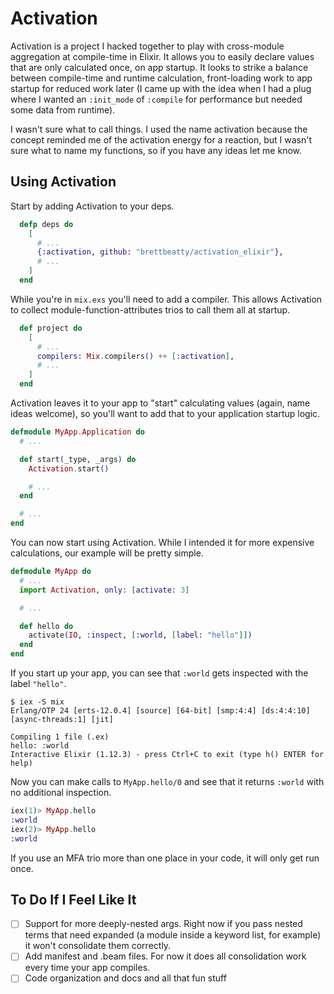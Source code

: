 # Activation

Activation is a project I hacked together to play with cross-module aggregation at compile-time in
Elixir. It allows you to easily declare values that are only calculated once, on app startup. It
looks to strike a balance between compile-time and runtime calculation, front-loading work to app
startup for reduced work later (I came up with the idea when I had a plug where I wanted an
`:init_mode` of `:compile` for performance but needed some data from runtime).

I wasn't sure what to call things. I used the name activation because the concept reminded me of the
activation energy for a reaction, but I wasn't sure what to name my functions, so if you have any
ideas let me know.

## Using Activation

Start by adding Activation to your deps.

```elixir
  defp deps do
    [
      # ...
      {:activation, github: "brettbeatty/activation_elixir"},
      # ...
    ]
  end
```

While you're in `mix.exs` you'll need to add a compiler. This allows Activation to collect
module-function-attributes trios to call them all at startup.

```elixir
  def project do
    [
      # ...
      compilers: Mix.compilers() ++ [:activation],
      # ...
    ]
  end
```

Activation leaves it to your app to "start" calculating values (again, name ideas welcome), so
you'll want to add that to your application startup logic.

```elixir
defmodule MyApp.Application do
  # ...

  def start(_type, _args) do
    Activation.start()

    # ...
  end

  # ...
end
```

You can now start using Activation. While I intended it for more expensive calculations, our example
will be pretty simple.

```elixir
defmodule MyApp do
  # ...
  import Activation, only: [activate: 3]

  # ...

  def hello do
    activate(IO, :inspect, [:world, [label: "hello"]])
  end
end
```

If you start up your app, you can see that `:world` gets inspected with the label `"hello"`.

```
$ iex -S mix
Erlang/OTP 24 [erts-12.0.4] [source] [64-bit] [smp:4:4] [ds:4:4:10] [async-threads:1] [jit]

Compiling 1 file (.ex)
hello: :world
Interactive Elixir (1.12.3) - press Ctrl+C to exit (type h() ENTER for help)
```

Now you can make calls to `MyApp.hello/0` and see that it returns `:world` with no additional
inspection.

```elixir
iex(1)> MyApp.hello
:world
iex(2)> MyApp.hello
:world
```

If you use an MFA trio more than one place in your code, it will only get run once.

## To Do If I Feel Like It

- [ ] Support for more deeply-nested args. Right now if you pass nested terms that need expanded (a module inside a keyword list, for
  example) it won't consolidate them correctly.
- [ ] Add manifest and .beam files. For now it does all consolidation work every time your app compiles.
- [ ] Code organization and docs and all that fun stuff
